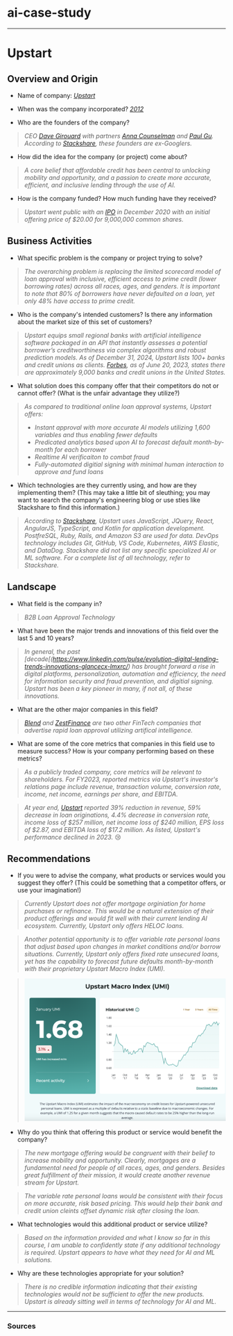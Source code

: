 # ai-case-study
---
# Upstart

## Overview and Origin

* Name of company: *[Upstart](https://www.upstart.com/?)*

* When was the company incorporated? *[2012](https://medium.com/bullacademy/the-story-of-upstart-the-20x-stock-3f61b933c438)*

* Who are the founders of the company? 
> *CEO [Dave Girouard](https://www.linkedin.com/in/davegirouard/) with partners [Anna Counselman](https://www.linkedin.com/in/anna-mongayt-counselman/) and [Paul Gu](https://www.linkedin.com/in/gupaul/). According to [Stackshare](https://stackshare.io/upstart/upstart), these founders are ex-Googlers.*

* How did the idea for the company (or project) come about? 
> *A core belief that affordable credit has been central to unlocking mobility and opportunity, and a passion to create more accurate, efficient, and inclusive lending through the use of AI.*

* How is the company funded? How much funding have they received? 
> *Upstart went public with an [IPO](https://ir.upstart.com/news-releases/news-release-details/upstart-announces-pricing-initial-public-offering) in December 2020 with an initial offering price of $20.00 for 9,000,000 common shares.*

## Business Activities

* What specific problem is the company or project trying to solve? 
> *The overarching problem is replacing the limited scorecard model of loan approval with inclusive, efficient access to prime credit (lower borrowing rates) across all races, ages, and genders. It is important to note that 80% of borrowers have never defaulted on a loan, yet only 48% have access to prime credit.*

* Who is the company's intended customers? Is there any information about the market size of this set of customers? 
> *Upstart equips small regional banks with artificial intelligence software packaged in an API that instantly assesses a potential borrower’s creditworthiness via complex algorithms and robust prediction models. As of December 31, 2024, Upstart lists 100+ banks and credit unions as clients. [Forbes](https://www.forbes.com/sites/rachelpeachman/2023/06/20/meet-the-best-banks-and-credit-unions-in-each-state-2023/?sh=4a0082b36707), as of June 20, 2023, states there are approximately 9,000 banks and credit unions in the United States.*

* What solution does this company offer that their competitors do not or cannot offer? (What is the unfair advantage they utilize?) 
> *As compared to traditional online loan approval systems, Upstart offers:*
> - *Instant approval with more accurate AI models utilizing 1,600 variables and thus enabling fewer defaults*
> - *Predicated analytics based upon AI to forecast default month-by-month for each borrower*
> - *Realtime AI verificaiton to combat fraud*
> - *Fully-automated digitial signing with minimal human interaction to approve and fund loans*

* Which technologies are they currently using, and how are they implementing them? (This may take a little bit of sleuthing; you may want to search the company's engineering blog or use sties like Stackshare to find this information.) 
> *According to [Stackshare](https://stackshare.io/upstart/upstart), Upstart uses JavaScript, JQuery, React, AngularJS, TypeScript, and Kotlin for application development. PostfreSQL, Ruby, Rails, and Amazon S3 are used for data. DevOps technology includes Git, GitHub, VS Code, Kubernetes, AWS Elastic, and DataDog. Stackshare did not list any specific specialized AI or ML software. For a complete list of all technology, refer to Stackshare.*

## Landscape

* What field is the company in? 
> *B2B Loan Approval Technology*

* What have been the major trends and innovations of this field over the last 5 and 10 years?
> *In general, the past [decade[(https://www.linkedin.com/pulse/evolution-digital-lending-trends-innovations-glancecx-lmxrc/) has brought forward a rise in digital platforms, personalization, automation and efficiency, the need for information security and fraud prevention, and digitial signing. Upstart has been a key pioneer in many, if not all, of these innovations.*

* What are the other major companies in this field? 
> *[Blend](https://blend.com) and [ZestFinance](https://www.zest.ai) are two other FinTech companies that advertise rapid loan approval utilizing artifical intelligence.*

* What are some of the core metrics that companies in this field use to measure success? How is your company performing based on these metrics? 
> *As a publicly traded company, core metrics will be relevant to shareholders. For FY2023, reported metrics via Upstart's investor's relations page include revenue, transaction volume, conversion rate, income, net income, earnings per share, and EBITDA.*

> *At year end, [Upstart](https://ir.upstart.com/news-releases/news-release-details/upstart-announces-fourth-quarter-and-full-year-2023-results) reported 39% reduction in revenue, 59% decrease in loan originations, 4.4% decrease in conversion rate, income loss of $257 million, net income loss of $240 million, EPS loss of $2.87, and EBITDA loss of $17.2 million. As listed, Upstart's performance declined in 2023.* 😢

## Recommendations

* If you were to advise the company, what products or services would you suggest they offer? (This could be something that a competitor offers, or use your imagination!)
> *Currently Upstart does not offer mortgage orginiation for home purchases or refinance. This would be a natural extension of their product offerings and would fit well with their current lending AI ecosystem. Currently, Upstart only offers HELOC loans.*

> *Another potential opportunity is to offer variable rate personal loans that adjust based upon changes in market conditions and/or borrow situations. Currently, Upstart only offers fixed rate unsecured loans, yet has the capability to forecast future defaults month-by-month with their proprietary Upstart Macro Index (UMI).*

> ![Macro Image](upstart_macro_index.png)

* Why do you think that offering this product or service would benefit the company?
> *The new mortgage offering would be congruent with their belief to increase mobility and opportunity. Clearly, mortgages are a fundamental need for people of all races, ages, and genders. Besides great fulfillment of their mission, it would create another revenue stream for Upstart.*

> *The variable rate personal loans would be consistent with their focus on more accurate, risk based pricing. This would help their bank and credit union cleints offset dynamic risk after closing the loan.*

* What technologies would this additional product or service utilize? 
> *Based on the information provided and what I know so far in this course, I am unable to confidently state if any additional technology is required. Upstart appears to have what they need for AI and ML solutions.*

* Why are these technologies appropriate for your solution?
> *There is no credible information indicating that their existing technologies would not be sufficient to offer the new products. Upstart is already sitting well in terms of technology for AI and ML.*

---
### Sources
